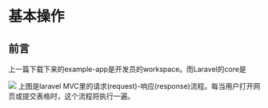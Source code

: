 # 基本操作
## 前言

上一篇下载下来的example-app是开发员的workspace。而Laravel的core是

<img src="https://user-images.githubusercontent.com/45816141/221328743-15ba64a4-e80e-4ad9-a4dd-16771af5b3f5.png"/>
上图是laravel MVC里的请求(request)-响应(response)流程。每当用户打开网页或提交表格时，这个流程将执行一遍。
